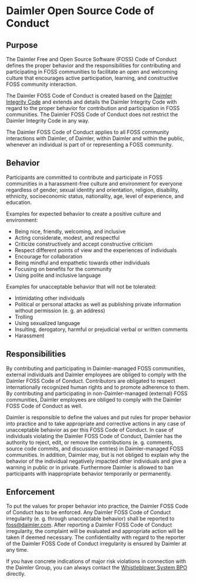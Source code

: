# Daimler Open Source Code of Conduct


## Purpose

The Daimler Free and Open Source Software (FOSS) Code of Conduct defines the proper behavior and the responsibilities for contributing and participating in FOSS communities to facilitate an open and welcoming culture that encourages active participation, learning, and constructive FOSS community interaction.

The Daimler FOSS Code of Conduct is created based on the [Daimler Integrity Code](https://www.daimler.com/company/corporate-governance/compliance/principles.html) and extends and details the Daimler Integrity Code with regard to the proper behavior for contribution and participation in FOSS communities. The Daimler FOSS Code of Conduct does not restrict the Daimler Integrity Code in any way.

The Daimler FOSS Code of Conduct applies to all FOSS community interactions with Daimler, of Daimler, within Daimler and within the public, whenever an individual is part of or representing a FOSS community.

## Behavior

Participants are committed to contribute and participate in FOSS communities in a harassment-free culture and environment for everyone regardless of gender, sexual identity and orientation, religion, disability, ethnicity, socioeconomic status, nationality, age, level of experience, and education.

Examples for expected behavior to create a positive culture and environment:

* Being nice, friendly, welcoming, and inclusive
* Acting considerate, modest, and respectful
* Criticize constructively and accept constructive criticism
* Respect different points of view and the experiences of individuals
* Encourage for collaboration
* Being mindful and empathetic towards other individuals
* Focusing on benefits for the community
* Using polite and inclusive language

Examples for unacceptable behavior that will not be tolerated:

* Intimidating other individuals
* Political or personal attacks as well as publishing private information without permission (e. g. an address)
* Trolling
* Using sexualized language
* Insulting, derogatory, harmful or prejudicial verbal or written comments
* Harassment

## Responsibilities

By contributing and participating in Daimler-managed FOSS communities, external individuals and Daimler employees are obliged to comply with the Daimler FOSS Code of Conduct. Contributors are obligated to respect internationally recognized human rights and to promote adherence to them. By contributing and participating in non-Daimler-managed (external) FOSS communities, Daimler employees are obliged to comply with the Daimler FOSS Code of Conduct as well.

Daimler is responsible to define the values and put rules for proper behavior into practice and to take appropriate and corrective actions in any case of unacceptable behavior as per this FOSS Code of Conduct. In case of individuals violating the Daimler FOSS Code of Conduct, Daimler has the authority to reject, edit, or remove the contributions (e. g. comments, source code commits, and discussion entries) in Daimler-managed FOSS communities. In addition, Daimler may, but is not obliged to explain why the behavior of the individual negatively impacted other individuals and give a warning in public or in private. Furthermore Daimler is allowed to ban participants with inappropriate behavior temporarily or permanently.


## Enforcement

To put the values for proper behavior into practice, the Daimler FOSS Code of Conduct has to be enforced. Any Daimler FOSS Code of Conduct irregularity (e. g. through unacceptable behavior) shall be reported to foss@daimler.com. After reporting a Daimler FOSS Code of Conduct irregularity, the complaint will be evaluated and appropriate action will be taken if deemed necessary. The confidentiality with regard to the reporter of the Daimler FOSS Code of Conduct irregularity is ensured by Daimler at any time.

If you have concrete indications of major risk violations in connection with the Daimler Group, you can always contact the [Whistleblower System BPO](https://www.daimler.com/company/corporate-governance/compliance/bpo.html) directly.
